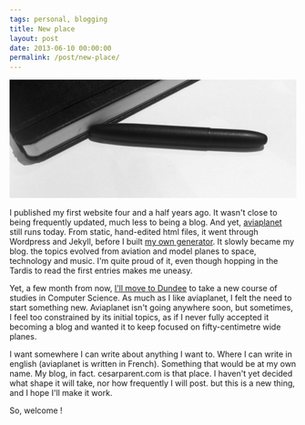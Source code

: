 ```yaml
---
tags: personal, blogging
title: New place
layout: post
date: 2013-06-10 00:00:00
permalink: /post/new-place/
---
```


![Writing][4]

I published my first website four and a half years ago. It wasn't close to being frequently updated, much less to being a blog. And yet, [aviaplanet][1] still runs today. From static, hand-edited html files, it went through Wordpress and Jekyll, before I built [my own generator][2]. It slowly became my blog. the topics evolved from aviation and model planes to space, technology and music. I'm quite proud of it, even though hopping in the Tardis to read the first entries makes me uneasy.

Yet, a few month from now, [I'll move to Dundee][3] to take a new course of studies in Computer Science. As much as I like aviaplanet, I felt the need to start something new. Aviaplanet isn't going anywhere soon, but sometimes, I feel too constrained by its initial topics, as if I never fully accepted it becoming a blog and wanted it to keep focused on fifty-centimetre wide planes.

I want somewhere I can write about anything I want to. Where I can write in english (aviaplanet is written in French). Something that would be at my own name. My blog, in fact. cesarparent.com is that place. I haven't yet decided what shape it will take, nor how frequently I will post. but this is a new thing, and I hope I'll make it work.

So, welcome !

[1]: http://aviaplanet.fr
[2]: http://github.com/cesarparent/Asteroid/
[3]: https://medium.com/this-happened-to-me/e47e06a954e0
[4]: /static/media/2013/06/penandnotebook.jpg